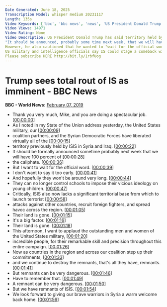 ```yaml
---
Date Generated: June 18, 2025
Transcription Model: whisper medium 20231117
Length: 135s
Video Keywords: ['bbc', 'bbc news', 'news', 'US President Donald Trump', 'Donald Trump', 'US President', 'is', 'islamic state', 'islamic state news', 'isis', 'trump', 'us president', 'usa president', 'president trump', 'us military', 'trump speech', 'donald trump speech']
Video Views: 14971
Video Rating: None
Video Description: US President Donald Trump has said territory held by the Islamic State group in Syria and Iraq could be "100%" liberated as early as next week.
"It should be announced, probably some time next week, that we will have 100% of the caliphate," he told a gathering of coalition partners.
However, he also cautioned that he wanted to "wait for the official word".
US military and intelligence officials say IS could stage a comeback without sustained counter-terrorism pressure.
Please subscribe HERE http://bit.ly/1rbfUog
---
```


# Trump sees total rout of IS as imminent - BBC News
**BBC - World News:** [February 07, 2019](https://www.youtube.com/watch?v=ga_OlBTB0nE)
*  Thank you very much, Mike, and you are doing a spectacular job. [[00:00:00](https://www.youtube.com/watch?v=ga_OlBTB0nE&t=0.0s)]
*  As I noted in my State of the Union address yesterday, the United States military, our [[00:00:09](https://www.youtube.com/watch?v=ga_OlBTB0nE&t=9.540000000000001s)]
*  coalition partners, and the Syrian Democratic Forces have liberated virtually all of the [[00:00:15](https://www.youtube.com/watch?v=ga_OlBTB0nE&t=15.4s)]
*  territory previously held by ISIS in Syria and Iraq. [[00:00:22](https://www.youtube.com/watch?v=ga_OlBTB0nE&t=22.88s)]
*  It should be formally announced sometime probably next week that we will have 100 percent of [[00:00:28](https://www.youtube.com/watch?v=ga_OlBTB0nE&t=28.52s)]
*  the caliphate. [[00:00:36](https://www.youtube.com/watch?v=ga_OlBTB0nE&t=36.32s)]
*  But I want to wait for the official word. [[00:00:39](https://www.youtube.com/watch?v=ga_OlBTB0nE&t=39.08s)]
*  I don't want to say it too early. [[00:00:41](https://www.youtube.com/watch?v=ga_OlBTB0nE&t=41.04s)]
*  And hopefully they won't be around very long. [[00:00:44](https://www.youtube.com/watch?v=ga_OlBTB0nE&t=44.4s)]
*  They can no longer control schools to impose their vicious ideology on young children. [[00:00:47](https://www.youtube.com/watch?v=ga_OlBTB0nE&t=47.96s)]
*  Critically, ISIS also now lacks a significant territorial base from which to launch terrorist [[00:00:58](https://www.youtube.com/watch?v=ga_OlBTB0nE&t=58.4s)]
*  attacks against other countries, recruit foreign fighters, and spread havoc across the region. [[00:01:05](https://www.youtube.com/watch?v=ga_OlBTB0nE&t=65.52s)]
*  Their land is gone. [[00:01:15](https://www.youtube.com/watch?v=ga_OlBTB0nE&t=75.03999999999999s)]
*  It's a big factor. [[00:01:16](https://www.youtube.com/watch?v=ga_OlBTB0nE&t=76.64s)]
*  Their land is gone. [[00:01:18](https://www.youtube.com/watch?v=ga_OlBTB0nE&t=78.72s)]
*  This afternoon, I want to applaud the outstanding men and women of the United States military, [[00:01:20](https://www.youtube.com/watch?v=ga_OlBTB0nE&t=80.66s)]
*  incredible people, for their remarkable skill and precision throughout this entire campaign. [[00:01:26](https://www.youtube.com/watch?v=ga_OlBTB0nE&t=86.12s)]
*  Now as countries in the region and across our coalition step up their commitments, [[00:01:33](https://www.youtube.com/watch?v=ga_OlBTB0nE&t=93.28s)]
*  and we continue to destroy the remnants, that's all they have, remnants. [[00:01:41](https://www.youtube.com/watch?v=ga_OlBTB0nE&t=101.44s)]
*  But remnants can be very dangerous. [[00:01:46](https://www.youtube.com/watch?v=ga_OlBTB0nE&t=106.16s)]
*  Have to remember that. [[00:01:49](https://www.youtube.com/watch?v=ga_OlBTB0nE&t=109.0s)]
*  A remnant can be very dangerous. [[00:01:50](https://www.youtube.com/watch?v=ga_OlBTB0nE&t=110.5s)]
*  But we have remnants of ISIS. [[00:01:54](https://www.youtube.com/watch?v=ga_OlBTB0nE&t=114.39999999999999s)]
*  We look forward to giving our brave warriors in Syria a warm welcome back home. [[00:01:56](https://www.youtube.com/watch?v=ga_OlBTB0nE&t=116.19999999999999s)]
